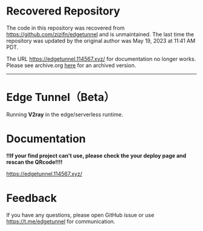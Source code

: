 # Recovered Repository

The code in this repository was recovered from https://github.com/zizifn/edgetunnel and is unmaintained. The last time the repository was updated by the original author was May 19, 2023 at 11:41 AM PDT.

The URL https://edgetunnel.114567.xyz/ for documentation no longer works. Please see archive.org [here](https://web.archive.org/web/20230519160926/https://edgetunnel.114567.xyz/) for an archived version.

------------------------------
# Edge Tunnel（Beta）

Running **V2ray** in the edge/serverless runtime.

# Documentation

**!!If your find project can't use, please check the your deploy page and rescan the QRcode!!!!**

https://edgetunnel.114567.xyz/

# Feedback

If you have any questions, please open GitHub issue or use https://t.me/edgetunnel for communication.
